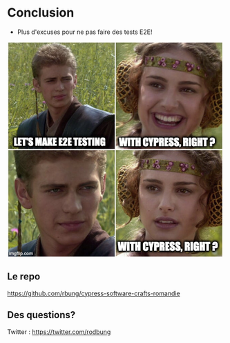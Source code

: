 # Conclusion

- Plus d'excuses pour ne pas faire des tests E2E!

![Use Cypress](./images/use_cypress.jpg)

## Le repo

<https://github.com/rbung/cypress-software-crafts-romandie>

## Des questions?

Twitter : <https://twitter.com/rodbung>
